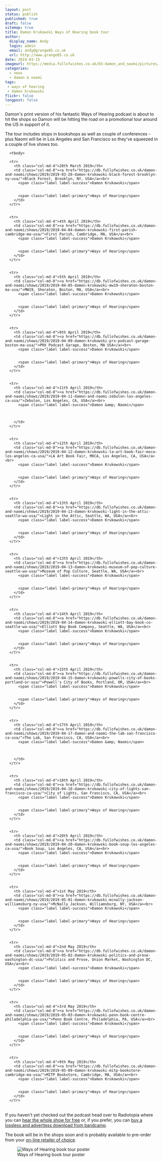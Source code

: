 ```yaml
---
layout: post
status: publish
published: true
draft: false
sitemap: true
title: Damon Krukowski Ways of Hearing book tour
author:
  display_name: Andy
  login: admin
  email: andy@grange85.co.uk
  url: http://www.grange85.co.uk
date: 2019-03-15
imageurl: https://media.fullofwishes.co.uk/03-damon_and_naomi/pictures/ways-of-hearing-tour.jpg
categories:
  - news
  - damon & naomi
tags:
 - ways of hearing
 - damon krukowski
flickr: false
longpost: false
---
```

<p class="lead">Damon's print version of his fantastic Ways of Hearing podcast is about to hit the shops so Damon will be hitting the road on a promotional tour around the US in support of it.</p>
<p>The tour includes stops in bookshops as well as couple of conferences - plus Naomi will be in Los Angeles and San Francisco so they've squeezed in a couple of live shows too.</p>

<table class="table table-striped">

              

      <tbody> 

      <tr>
        <th class="col-md-4">20th March 2019</th>
        <td class="col-md-8"><a href="https://db.fullofwishes.co.uk/damon-and-naomi/shows/2019/2019-03-20-damon-krukowski-black-forest-brooklyn-ny-usa/">Black Forest, Brooklyn, NY, USA</a><br>
          <span class="label label-success">Damon Krukowski</span>
          

          <span class="label label-primary">Ways of Hearing</span>
        </td>
      </tr>
              

      <tr>
        <th class="col-md-4">4th April 2019</th>
        <td class="col-md-8"><a href="https://db.fullofwishes.co.uk/damon-and-naomi/shows/2019/2019-04-04-damon-krukowski-first-parish-cambridge-ma-usa/">First Parish, Cambridge, MA, USA</a><br>
          <span class="label label-success">Damon Krukowski</span>
          

          <span class="label label-primary">Ways of Hearing</span>
        </td>
      </tr>
              

      <tr>
        <th class="col-md-4">5th April 2019</th>
        <td class="col-md-8"><a href="https://db.fullofwishes.co.uk/damon-and-naomi/shows/2019/2019-04-05-damon-krukowski-mw19-sheraton-boston-ma-usa/">MW19, Sheraton, Boston, MA, USA</a><br>
          <span class="label label-success">Damon Krukowski</span>
          

          <span class="label label-primary">Ways of Hearing</span>
        </td>
      </tr>
              

      <tr>
        <th class="col-md-4">9th April 2019</th>
        <td class="col-md-8"><a href="https://db.fullofwishes.co.uk/damon-and-naomi/shows/2019/2019-04-09-damon-krukowski-prx-podcast-garage-boston-ma-usa/">PRX Podcast Garage, Boston, MA USA</a><br>
          <span class="label label-success">Damon Krukowski</span>
          

          <span class="label label-primary">Ways of Hearing</span>
        </td>
      </tr>
              

      <tr>
        <th class="col-md-4">11th April 2019</th>
        <td class="col-md-8"><a href="https://db.fullofwishes.co.uk/damon-and-naomi/shows/2019/2019-04-11-damon-and-naomi-zebulon-los-angeles-ca-usa/">Zebulon, Los Angeles, CA, USA</a><br>
          <span class="label label-success">Damon &amp; Naomi</span>
          

          
        </td>
      </tr>
              

      <tr>
        <th class="col-md-4">12th April 2019</th>
        <td class="col-md-8"><a href="https://db.fullofwishes.co.uk/damon-and-naomi/shows/2019/2019-04-12-damon-krukowski-la-art-book-fair-moca-los-angeles-ca-usa/">LA Art Book Fair, MOCA, Los Angeles, CA, USA</a><br>
          <span class="label label-success">Damon Krukowski</span>
          

          <span class="label label-primary">Ways of Hearing</span>
        </td>
      </tr>
              

      <tr>
        <th class="col-md-4">13th April 2019</th>
        <td class="col-md-8"><a href="https://db.fullofwishes.co.uk/damon-and-naomi/shows/2019/2019-04-13-damon-krukowski-light-in-the-attic-seattle-wa-usa/">Light in the Attic, Seattle, WA, USA</a><br>
          <span class="label label-success">Damon Krukowski</span>
          

          <span class="label label-primary">Ways of Hearing</span>
        </td>
      </tr>
              

      <tr>
        <th class="col-md-4">13th April 2019</th>
        <td class="col-md-8"><a href="https://db.fullofwishes.co.uk/damon-and-naomi/shows/2019/2019-04-13-damon-krukowski-museum-of-pop-culture-seattle-wa-usa/">Museum of Pop Culture, Seattle, WA, USA</a><br>
          <span class="label label-success">Damon Krukowski</span>
          

          <span class="label label-primary">Ways of Hearing</span>
        </td>
      </tr>
              

      <tr>
        <th class="col-md-4">14th April 2019</th>
        <td class="col-md-8"><a href="https://db.fullofwishes.co.uk/damon-and-naomi/shows/2019/2019-04-14-damon-krukowski-elliott-bay-book-co-seattle-wa-usa/">Elliott Bay Book Company, Seattle, WA, USA</a><br>
          <span class="label label-success">Damon Krukowski</span>
          

          <span class="label label-primary">Ways of Hearing</span>
        </td>
      </tr>
              

      <tr>
        <th class="col-md-4">15th April 2019</th>
        <td class="col-md-8"><a href="https://db.fullofwishes.co.uk/damon-and-naomi/shows/2019/2019-04-15-damon-krukowski-powells-city-of-books-portland-or-usa/">Powell's City of Books, Portland, OR, USA</a><br>
          <span class="label label-success">Damon Krukowski</span>
          

          <span class="label label-primary">Ways of Hearing</span>
        </td>
      </tr>
              

      <tr>
        <th class="col-md-4">17th April 2019</th>
        <td class="col-md-8"><a href="https://db.fullofwishes.co.uk/damon-and-naomi/shows/2019/2019-04-17-damon-and-naomi-the-lab-san-francisco-ca-usa/">The Lab, San Francisco, CA, USA</a><br>
          <span class="label label-success">Damon &amp; Naomi</span>
          

          
        </td>
      </tr>
              

      <tr>
        <th class="col-md-4">18th April 2019</th>
        <td class="col-md-8"><a href="https://db.fullofwishes.co.uk/damon-and-naomi/shows/2019/2019-04-18-damon-krukowski-city-of-lights-san-francisco-ca-usa/">City of Lights, San Francisco, CA, USA</a><br>
          <span class="label label-success">Damon Krukowski</span>
          

          <span class="label label-primary">Ways of Hearing</span>
        </td>
      </tr>
              

      <tr>
        <th class="col-md-4">20th April 2019</th>
        <td class="col-md-8"><a href="https://db.fullofwishes.co.uk/damon-and-naomi/shows/2019/2019-04-20-damon-krukowski-book-soup-los-angeles-ca-usa/">Book Soup, Los Angeles, CA, USA</a><br>
          <span class="label label-success">Damon Krukowski</span>
          

          <span class="label label-primary">Ways of Hearing</span>
        </td>
      </tr>
              

      <tr>
        <th class="col-md-4">1st May 2019</th>
        <td class="col-md-8"><a href="https://db.fullofwishes.co.uk/damon-and-naomi/shows/2019/2019-05-01-damon-krukowski-mcnally-jackson-williamsburg-ny-usa/">McNally Jackson, Williamsburg, NY, USA</a><br>
          <span class="label label-success">Damon Krukowski</span>
          

          <span class="label label-primary">Ways of Hearing</span>
        </td>
      </tr>
              

      <tr>
        <th class="col-md-4">2nd May 2019</th>
        <td class="col-md-8"><a href="https://db.fullofwishes.co.uk/damon-and-naomi/shows/2019/2019-05-02-damon-krukowski-politics-and-prose-washington-dc-usa/">Politics and Prose, Union Market, Washington DC, USA</a><br>
          <span class="label label-success">Damon Krukowski</span>
          

          <span class="label label-primary">Ways of Hearing</span>
        </td>
      </tr>
              

      <tr>
        <th class="col-md-4">3rd May 2019</th>
        <td class="col-md-8"><a href="https://db.fullofwishes.co.uk/damon-and-naomi/shows/2019/2019-05-03-damon-krukowski-penn-book-centre-philadelphia-pa-usa/">Penn Book Centre, Philadelphia, PA, USA</a><br>
          <span class="label label-success">Damon Krukowski</span>
          

          <span class="label label-primary">Ways of Hearing</span>
        </td>
      </tr>
              

      <tr>
        <th class="col-md-4">9th May 2019</th>
        <td class="col-md-8"><a href="https://db.fullofwishes.co.uk/damon-and-naomi/shows/2019/2019-05-09-damon-krukowski-mitp-bookstore-cambridge-ma-usa/">MITP Bookstore, Cambridge, MA, USA</a><br>
          <span class="label label-success">Damon Krukowski</span>
          

          <span class="label label-primary">Ways of Hearing</span>
        </td>
      </tr>
</tbody></table>

<p>If you haven't yet checked out the podcast head over to Radiotopia where you can <a href="https://www.radiotopia.fm/showcase/ways-of-hearing">hear the whole show for free</a> or, if you prefer, you can <a href="https://waysofhearing.bandcamp.com/">buy a lossless and advertless download from bandcamp</a>.</p>

<p>The book will be in the shops soon and is probably available to pre-order from your <a href="https://amzn.to/2HBDqv1">on-line retailer of choice</a>.</p>

<figure class="caption aligncenter"><img src="https://media.fullofwishes.co.uk/03-damon_and_naomi/pictures/ways-of-hearing-tour.jpg" alt="Ways of Hearing book tour poster" /><figcaption class="caption-text">Ways of Hearing book tour poster</figcaption></figure>

